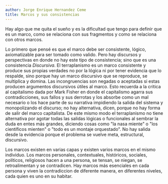 ```yaml
---
author: Jorge Enrique Hernandez Ceme
title: Marcos y sus consistencias
---
```

Hay algo que me quita el sueño y es la dificultad que tengo para definir que es un marco, como se relaciona con sus fragmentos y como se relaciona con otros marcos.

Lo primero que pensé es que el marco debe ser consistente, lógico, axiomatizable para ser tomado como valido. Pero hay discursos y perspectivas en donde no hay este tipo de consistencia; sino que es una consistencia _Discursiva_. El terraplanismo es un marco consistente y produce sus propias verdades no por la lógica ni por tener evidencia que lo respalde, sino porque hay un marco discursivo que se reproduce, se multiplica y domina. Las incongruencias son negadas o aceptadas si estas producen argumentos discursivos útiles al marco. Esto recuerda a la critica al capitalismo dada por Mark Fisher en donde el capitalismo agarra sus contradicciones, sus fallos y sus derrotas y los absorbe como un mal necesario o los hace parte de su narrativa impidiendo la salida del sistema y monopolizando el discurso; no hay alternativa, dicen, porque no hay forma de salir del marco capitalista. De este mismo modo el terraplanismo no tiene alternativa por agotar todas las salidas lógicas o funcionales al sembrar la duda en entes más grandes, diciendo cosas como "la nasa miente" o "los científicos mienten" o "todo es un montaje orquestado". No hay salida desde la evidencia porque el problema se vuelve meta, estructural, discursivo.

Los marcos existen en varias capas y existen varios marcos en el mismo individuo. Los marcos personales, contextuales, históricos, sociales, políticos, religiosos hacen a una persona, se tensan, se niegan, se retroalimentan y se contradicen. Hay marcos más esenciales en cada persona y viven la contradiccion de diferente manera, en diferentes niveles, cada quien es uno en su habitar.

